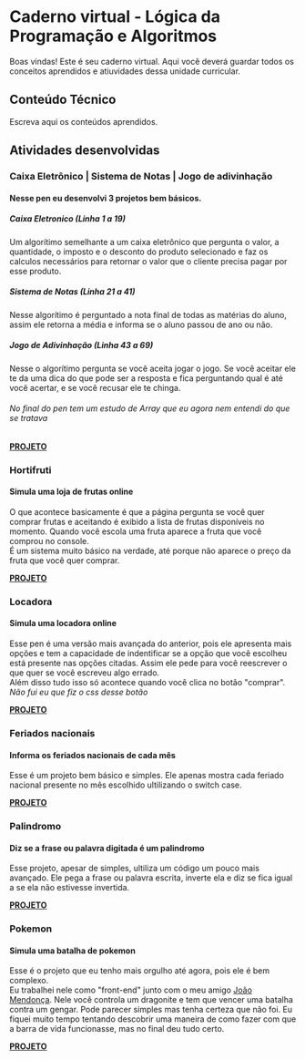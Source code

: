 # Caderno virtual - Lógica da Programação e Algoritmos
Boas vindas! Este é seu caderno virtual. Aqui você deverá guardar todos os conceitos aprendidos e atiuvidades dessa unidade curricular. 


## Conteúdo Técnico
Escreva aqui os conteúdos aprendidos.



## Atividades desenvolvidas

### Caixa Eletrônico | Sistema de Notas | Jogo de adivinhação

#### Nesse pen eu desenvolvi 3 projetos bem básicos.
##### Caixa Eletronico (_Linha 1 a 19_)
Um algorítimo semelhante a um caixa eletrônico que pergunta o valor, a quantidade, o imposto e o desconto do produto selecionado e faz os calculos necessários para retornar o valor que o cliente precisa pagar por esse produto.

##### Sistema de Notas (_Linha 21 a 41_)
Nesse algorítimo é perguntado a nota final de todas as matérias do aluno, assim ele retorna a média e informa se o aluno passou de ano ou não.

##### Jogo de Adivinhação (_Linha 43 a 69_)
Nesse o algorítimo pergunta se você aceita jogar o jogo. Se você aceitar ele te da uma dica do que pode ser a resposta e fica perguntando qual é até você acertar, e se você recusar ele te chinga.

###### *No final do pen tem um estudo de Array que eu agora nem entendi do que se tratava*

__[PROJETO](https://codepen.io/Heitor-Chans/pen/poXPMLo)__

### Hortifruti
#### Simula uma loja de frutas online
O que acontece basicamente é que a página pergunta se você quer comprar frutas e aceitando é exibido a lista de frutas disponíveis no momento. Quando você escola uma fruta aparece a fruta que você comprou no console.  
É um sistema muito básico na verdade, até porque não aparece o preço da fruta que você quer comprar.

__[PROJETO](https://codepen.io/Heitor-Chans/pen/GRbyxza)__

### Locadora
#### Simula uma locadora online
Esse pen é uma versão mais avançada do anterior, pois ele apresenta mais opções e tem a capacidade de indentificar se a opção que você escolheu está presente nas opções citadas. Assim ele pede para você reescrever o que quer se você escreveu algo errado.  
Além disso tudo isso só acontece quando você clica no botão "comprar".  
*Não fui eu que fiz o css desse botão*

__[PROJETO](https://codepen.io/Heitor-Chans/pen/yLdGbWL)__

### Feriados nacionais
#### Informa os feriados nacionais de cada mês
Esse é um projeto bem básico e simples. Ele apenas mostra cada feriado nacional presente no mês escolhido ultilizando o switch case.

__[PROJETO](https://codepen.io/Heitor-Chans/pen/bGXePxY)__

### Palindromo
#### Diz se a frase ou palavra digitada é um palindromo
Esse projeto, apesar de simples, ultiliza um código um pouco mais avançado. Ele pega a frase ou palavra escrita, inverte ela e diz se fica igual a se ela não estivesse invertida.

__[PROJETO](https://codepen.io/Heitor-Chans/pen/wvVGQpp)__

### Pokemon
#### Simula uma batalha de pokemon
Esse é o projeto que eu tenho mais orgulho até agora, pois ele é bem complexo.  
Eu trabalhei nele como "front-end" junto com o meu amigo [João Mendonça](https://github.com/JoaoPapaya). Nele você controla um dragonite e tem que vencer uma batalha contra um gengar. Pode parecer simples mas tenha certeza que não foi. Eu fiquei muito tempo tentando descobrir uma maneira de como fazer com que a barra de vida funcionasse, mas no final deu tudo certo.

__[PROJETO](https://codepen.io/Heitor-Chans/pen/QWeLLKe)__
